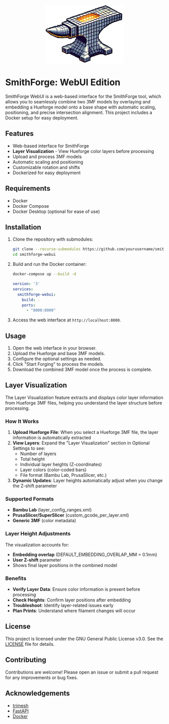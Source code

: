 <p align="center">
  <img src="web/static/smithforge_logo_white_small_v2.gif" alt="SmithForge Logo">
</p>

# SmithForge: WebUI Edition

SmithForge WebUI is a web-based interface for the SmithForge tool, which allows you to seamlessly combine two 3MF models by overlaying and embedding a Hueforge model onto a base shape with automatic scaling, positioning, and precise intersection alignment. This project includes a Docker setup for easy deployment.

## Features

- Web-based interface for SmithForge
- **Layer Visualization** - View Hueforge color layers before processing
- Upload and process 3MF models
- Automatic scaling and positioning
- Customizable rotation and shifts
- Dockerized for easy deployment

## Requirements

- Docker
- Docker Compose
- Docker Desktop (optional for ease of use)

## Installation

1. Clone the repository with submodules:
    ```bash
    git clone --recurse-submodules https://github.com/yourusername/smithforge-webui.git
    cd smithforge-webui
    ```

2. Build and run the Docker container:
    ```bash
    docker-compose up --build -d
    ```
    ```yaml
    version: '3'
    services:
      smithforge-webui:
        build: .
        ports:
          - "8000:8000"
    ```

3. Access the web interface at `http://localhost:8000`.

## Usage
1. Open the web interface in your browser.
2. Upload the Hueforge and base 3MF models.
3. Configure the optional settings as needed.
4. Click "Start Forging" to process the models.
5. Download the combined 3MF model once the process is complete.

## Layer Visualization

The Layer Visualization feature extracts and displays color layer information from Hueforge 3MF files, helping you understand the layer structure before processing.

### How It Works

1. **Upload Hueforge File**: When you select a Hueforge 3MF file, the layer information is automatically extracted
2. **View Layers**: Expand the "Layer Visualization" section in Optional Settings to see:
   - Number of layers
   - Total height
   - Individual layer heights (Z-coordinates)
   - Layer colors (color-coded bars)
   - File format (Bambu Lab, PrusaSlicer, etc.)
3. **Dynamic Updates**: Layer heights automatically adjust when you change the Z-shift parameter

### Supported Formats

- **Bambu Lab** (layer_config_ranges.xml)
- **PrusaSlicer/SuperSlicer** (custom_gcode_per_layer.xml)
- **Generic 3MF** (color metadata)

### Layer Height Adjustments

The visualization accounts for:
- **Embedding overlap** (DEFAULT_EMBEDDING_OVERLAP_MM = 0.1mm)
- **User Z-shift** parameter
- Shows final layer positions in the combined model

### Benefits

- **Verify Layer Data**: Ensure color information is present before processing
- **Check Heights**: Confirm layer positions after embedding
- **Troubleshoot**: Identify layer-related issues early
- **Plan Prints**: Understand where filament changes will occur

## License

This project is licensed under the GNU General Public License v3.0. See the [LICENSE](http://_vscodecontentref_/0) file for details.

## Contributing

Contributions are welcome! Please open an issue or submit a pull request for any improvements or bug fixes.

## Acknowledgements

- [trimesh](https://github.com/mikedh/trimesh)
- [FastAPI](https://fastapi.tiangolo.com/)
- [Docker](https://www.docker.com/)